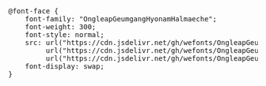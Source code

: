 <pre>
@font-face {
    font-family: "OngleapGeumgangHyonamHalmaeche";
    font-weight: 300;
    font-style: normal;
    src: url("https://cdn.jsdelivr.net/gh/wefonts/OngleapGeumgangHyonamHalmaeche/OngleapGeumgangHyonamHalmaeche.woff2") format("woff2"),
         url("https://cdn.jsdelivr.net/gh/wefonts/OngleapGeumgangHyonamHalmaeche/OngleapGeumgangHyonamHalmaeche.woff") format("woff"),
         url("https://cdn.jsdelivr.net/gh/wefonts/OngleapGeumgangHyonamHalmaeche/OngleapGeumgangHyonamHalmaeche.ttf") format("truetype");
    font-display: swap;
}

</pre>
